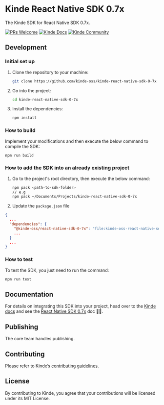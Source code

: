 # Kinde React Native SDK 0.7x

The Kinde SDK for React Native SDK 0.7x.

[![PRs Welcome](https://img.shields.io/badge/PRs-welcome-brightgreen.svg?style=flat-square)](https://makeapullrequest.com) [![Kinde Docs](https://img.shields.io/badge/Kinde-Docs-eee?style=flat-square)](https://kinde.com/docs/developer-tools) [![Kinde Community](https://img.shields.io/badge/Kinde-Community-eee?style=flat-square)](https://thekindecommunity.slack.com)

## Development

### Initial set up

1. Clone the repository to your machine:

    ```bash
    git clone https://github.com/kinde-oss/kinde-react-native-sdk-0-7x
    ```

2. Go into the project:

    ```bash
    cd kinde-react-native-sdk-0-7x
    ```

3. Install the dependencies:

    ```bash
    npm install
    ```

### How to build

Implement your modifications and then execute the below command to compile the SDK:

```bash
npm run build
```

### How to add the SDK into an already existing project

1. Go to the project's root directory, then execute the below command:
    ```bash
    npm pack <path-to-sdk-folder>
    // e.g
    npm pack ~/Documents/Projects/kinde-react-native-sdk-0-7x
    ```
2. Update the `package.json` file

```json
{
  ...
  "dependencies": {
    "@kinde-oss/react-native-sdk-0-7x": "file:kinde-oss-react-native-sdk-0-7x-<version>.tgz",
    ...
  }
  ...
}
```

### How to test

To test the SDK, you just need to run the command:

```bash
npm run test
```

## Documentation

For details on integrating this SDK into your project, head over to the [Kinde docs](https://kinde.com/docs/) and see the [React Native SDK 0.7x](https://kinde.com/docs/developer-tools/react-native-sdk/) doc 👍🏼.

## Publishing

The core team handles publishing.

## Contributing

Please refer to Kinde’s [contributing guidelines](https://github.com/kinde-oss/.github/blob/489e2ca9c3307c2b2e098a885e22f2239116394a/CONTRIBUTING.md).

## License

By contributing to Kinde, you agree that your contributions will be licensed under its MIT License.
